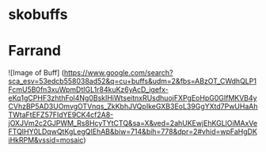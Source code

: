 # skobuffs 
# Farrand

![Image of Buff] (https://www.google.com/search?sca_esv=53edcb558038ad52&q=cu+buffs&udm=2&fbs=ABzOT_CWdhQLP1FcmU5B0fn3xuWpmDtIGL1r84kuKz6yAcD_igefx-eKq1gCPHF3zhthFol4Ng0BskIHiWtseitnxRUsdhuojFXPgEoHpG0GIfMKVB4yCVhzBP5AD3UOmvgOTVnqs_ZkKbhJVQpIkeGXB3EoL39GgYXtd7PwUHaAhTWtaFtEFZ57FIdYE9CK4cf2A8-jOXJVm2c2GJPWM_Rs8HcyTYtCTQ&sa=X&ved=2ahUKEwjEhKGLlOiMAxVeFTQIHY0LDqwQtKgLegQIEhAB&biw=714&bih=778&dpr=2#vhid=wpFaHgDKiHkRPM&vssid=mosaic)



